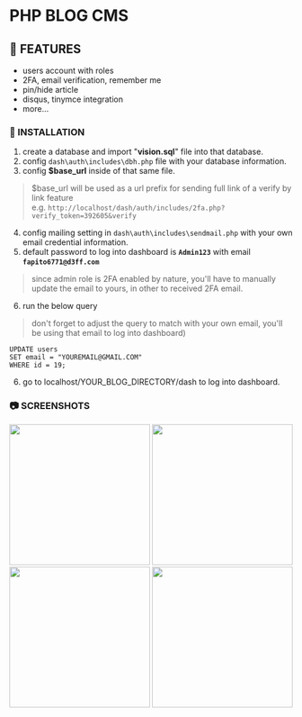 # PHP BLOG CMS
## 📖 FEATURES

- users account with roles
- 2FA, email verification, remember me
- pin/hide article
- disqus, tinymce integration
- more...

### 🔧 INSTALLATION

1. create a database and import "**vision.sql**" file into that database. 
2. config `dash\auth\includes\dbh.php` file with your database information.
3. config **$base_url** inside of that same file. 
> $base_url will be used as a url prefix for sending full link of a verify by link feature<br>
> e.g. `http://localhost/dash/auth/includes/2fa.php?verify_token=392605&verify`
4. config mailing setting in `dash\auth\includes\sendmail.php` with your own email credential information.
5. default password to log into dashboard is **`Admin123`** with email **`fapito6771@d3ff.com`** 
> since admin role is 2FA enabled by nature, you'll have to manually update the email to yours, in other to received 2FA email. 
6. run the below query 
> don't forget to adjust the query to match with your own email, you'll be using that email to log into dashboard)
```
UPDATE users
SET email = "YOUREMAIL@GMAIL.COM"
WHERE id = 19;
```
6. go to localhost/YOUR_BLOG_DIRECTORY/dash to log into dashboard.

### 📷 SCREENSHOTS

<img src="https://github.com/lynchzival/php-blog-cms/blob/main/screenshot/1.png?raw=true" width="auto" height="250" />
<img src="https://github.com/lynchzival/php-blog-cms/blob/main/screenshot/2.png?raw=true" width="auto" height="250" />
<img src="https://github.com/lynchzival/php-blog-cms/blob/main/screenshot/3.png?raw=true" width="auto" height="250" />
<img src="https://github.com/lynchzival/php-blog-cms/blob/main/screenshot/4.png?raw=true" width="auto" height="250" />
